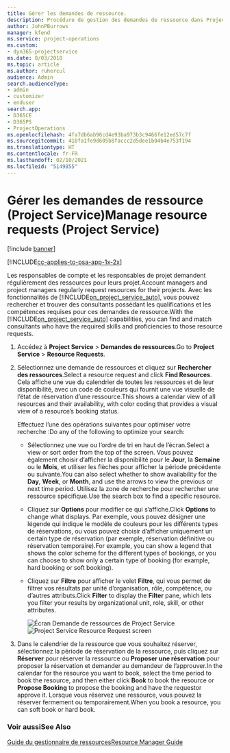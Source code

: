 ```yaml
---
title: Gérer les demandes de ressource.
description: Procédure de gestion des demandes de ressource dans Project Service
author: JohnPBurrows
manager: kfend
ms.service: project-operations
ms.custom:
- dyn365-projectservice
ms.date: 8/03/2018
ms.topic: article
ms.author: ruhercul
audience: Admin
search.audienceType:
- admin
- customizer
- enduser
search.app:
- D365CE
- D365PS
- ProjectOperations
ms.openlocfilehash: 4fa7db6ab96cd4e93ba973b3c9466fe12ed57c7f
ms.sourcegitcommit: 418fa1fe9d605b8faccc2d5dee1b04b4e753f194
ms.translationtype: HT
ms.contentlocale: fr-FR
ms.lasthandoff: 02/10/2021
ms.locfileid: "5149855"
---
```

# <a name="manage-resource-requests-project-service"></a><span data-ttu-id="8d021-103">Gérer les demandes de ressource (Project Service)</span><span class="sxs-lookup"><span data-stu-id="8d021-103">Manage resource requests (Project Service)</span></span>

[!include [banner](../includes/psa-now-project-operations.md)]

[!INCLUDE[cc-applies-to-psa-app-1x-2x](../includes/cc-applies-to-psa-app-1x-2x.md)]

<span data-ttu-id="8d021-104">Les responsables de compte et les responsables de projet demandent régulièrement des ressources pour leurs projet.</span><span class="sxs-lookup"><span data-stu-id="8d021-104">Account managers and project managers regularly request resources for their projects.</span></span> <span data-ttu-id="8d021-105">Avec les fonctionnalités de [!INCLUDE[pn_project_service_auto](../includes/pn-project-service-auto.md)], vous pouvez rechercher et trouver des consultants possédant les qualifications et les compétences requises pour ces demandes de ressource.</span><span class="sxs-lookup"><span data-stu-id="8d021-105">With the [!INCLUDE[pn_project_service_auto](../includes/pn-project-service-auto.md)] capabilities, you can find and match consultants who have the required skills and proficiencies to those resource requests.</span></span>  
  
1. <span data-ttu-id="8d021-106">Accédez à **Project Service** > **Demandes de ressources**.</span><span class="sxs-lookup"><span data-stu-id="8d021-106">Go to **Project Service** > **Resource Requests**.</span></span>  
  
2. <span data-ttu-id="8d021-107">Sélectionnez une demande de ressources et cliquez sur **Rechercher des ressources**.</span><span class="sxs-lookup"><span data-stu-id="8d021-107">Select a resource request and click **Find Resources**.</span></span> <span data-ttu-id="8d021-108">Cela affiche une vue du calendrier de toutes les ressources et de leur disponibilité, avec un code de couleurs qui fournit une vue visuelle de l’état de réservation d’une ressource.</span><span class="sxs-lookup"><span data-stu-id="8d021-108">This shows a calendar view of all resources and their availability, with color coding that provides a visual view of a resource’s booking status.</span></span>  
  
    <span data-ttu-id="8d021-109">Effectuez l’une des opérations suivantes pour optimiser votre recherche :</span><span class="sxs-lookup"><span data-stu-id="8d021-109">Do any of the following to optimize your search:</span></span>  
  
   -   <span data-ttu-id="8d021-110">Sélectionnez une vue ou l’ordre de tri en haut de l’écran.</span><span class="sxs-lookup"><span data-stu-id="8d021-110">Select a view or sort order from the top of the screen.</span></span> <span data-ttu-id="8d021-111">Vous pouvez également choisir d’afficher la disponibilité pour le **Jour**, la **Semaine** ou le **Mois**, et utiliser les flèches pour afficher la période précédente ou suivante.</span><span class="sxs-lookup"><span data-stu-id="8d021-111">You can also select whether to show availability for the **Day**, **Week**, or **Month**, and use the arrows to view the previous or next time period.</span></span> <span data-ttu-id="8d021-112">Utilisez la zone de recherche pour rechercher une ressource spécifique.</span><span class="sxs-lookup"><span data-stu-id="8d021-112">Use the search box to find a specific resource.</span></span>  
  
   -   <span data-ttu-id="8d021-113">Cliquez sur **Options** pour modifier ce qui s’affiche.</span><span class="sxs-lookup"><span data-stu-id="8d021-113">Click **Options** to change what displays.</span></span> <span data-ttu-id="8d021-114">Par exemple, vous pouvez désigner une légende qui indique le modèle de couleurs pour les différents types de réservations, ou vous pouvez choisir d’afficher uniquement un certain type de réservation (par exemple, réservation définitive ou réservation temporaire).</span><span class="sxs-lookup"><span data-stu-id="8d021-114">For example, you can show a legend that shows the color scheme for the different types of bookings, or you can choose to show only a certain type of booking (for example, hard booking or soft booking).</span></span>  
  
   -   <span data-ttu-id="8d021-115">Cliquez sur **Filtre** pour afficher le volet **Filtre**, qui vous permet de filtrer vos résultats par unité d’organisation, rôle, compétence, ou d’autres attributs.</span><span class="sxs-lookup"><span data-stu-id="8d021-115">Click **Filter** to display the **Filter** pane, which lets you filter your results by organizational unit, role, skill, or other attributes.</span></span>  
  
       <span data-ttu-id="8d021-116">![Écran Demande de ressources de Project Service](../psa/media/project-service-resource-request-screen.png "Écran Demande de ressources de Project Service")</span><span class="sxs-lookup"><span data-stu-id="8d021-116">![Project Service Resource Request screen](../psa/media/project-service-resource-request-screen.png "Project Service Resource Request screen")</span></span>  
  
3. <span data-ttu-id="8d021-117">Dans le calendrier de la ressource que vous souhaitez réserver, sélectionnez la période de réservation de la ressource, puis cliquez sur **Réserver** pour réserver la ressource ou **Proposer une réservation** pour proposer la réservation et demander au demandeur de l’approuver.</span><span class="sxs-lookup"><span data-stu-id="8d021-117">In the calendar for the resource you want to book, select the time period to book the resource, and then either click **Book** to book the resource or **Propose Booking** to propose the booking and have the requestor approve it.</span></span> <span data-ttu-id="8d021-118">Lorsque vous réservez une ressource, vous pouvez la réserver fermement ou temporairement.</span><span class="sxs-lookup"><span data-stu-id="8d021-118">When you book a resource, you can soft book or hard book.</span></span>  
  
### <a name="see-also"></a><span data-ttu-id="8d021-119">Voir aussi</span><span class="sxs-lookup"><span data-stu-id="8d021-119">See Also</span></span>  
 [<span data-ttu-id="8d021-120">Guide du gestionnaire de ressources</span><span class="sxs-lookup"><span data-stu-id="8d021-120">Resource Manager Guide</span></span>](../psa/resource-manager-guide.md)
